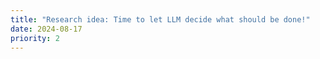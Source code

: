 ```yaml
---
title: "Research idea: Time to let LLM decide what should be done!"
date: 2024-08-17
priority: 2
---
```


<!--
1. 随着技术的提升，LLM解决单个问题的能力有明显的提升。但是，LLM欠缺一个对复杂任务的规划能力。
2. 本文目的：训练一个用于生成框架的LLM。动态生成/静态框架进行对比。
3. 迭代生成：具有一个完整的评估能力，自动化地从主观生成的内容进行倒退和评估，来训练这个生成线路图的LLM
4. 优点：可解释性，会对人类的行动试图进行分析和自我迭代的学习

--

1. 文章提及langgraph
2. 不同的模型/不同的lora互相之间是否能产生更深层次的思考？e.g. 金融专家模型，数学专家模型和管理专家模型。语言模型/agent之间的交流 vs MoE vs 单纯cot

-->

